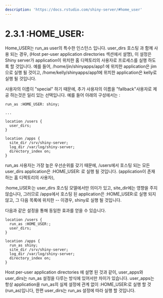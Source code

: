 ```yaml
---
description: 'https://docs.rstudio.com/shiny-server/#home_user'
---
```


# 2.3.1 :HOME\_USER:

Home\_USER는 run\_as user의 특수한 인스턴스 입니다. user\_dirs 호스팅 과 함께 사용 되는 경우, \(Host per-user application directories 섹션에서 설명\), 이 설정은 Shiny server가 application이 위치한 홈 디렉토리의 사용자로 프로세스를 실행 하도록 할 것입니다. 예를 들어, /home/jin/shinyapps/app1 에 위치한 application은 jim 으로 실행 될 것이고, /home/kelly/shinyapps/app1에 위치한 application은 kelly로 실행 될 것입니다. 

사용자의 이름이 "special" 하기 때문에, 추가 사용자의 이름을 "fallback"사용자로 제공 하는것은 일리 있는 선택입니다. 예를 들어 아래의 구성에서는 : 

```text
run_as :HOME_USER: shiny;

...

location /users {
  user_dirs;
}

location /apps {
  site_dir /srv/shiny-server;
  log_dir /var/log/shiny-server;
  directory_index on;
}
```

run\_as 사용자는 가장 높은 우선순위를 갖기 때문에, /users에서 호스팅 되는 모든 user\_dirs application은 :HOME\_USER: 로 실행 될 것입니다. \(application이 존재 하는 홈 디렉토리의 사용자\), 

:home\_USER:는 user\_dirs 호스팅 모델에서만 의미가 있고, site\_dir에는 영향을 주지 않습니다, 그러므로 /apps에서 호스팅 된 application은 :HOME\_USER:로 실행 되지 않고, 그 다음 목록에 위치한 -- 이경우, shiny로 실행 될 것입니다. 

다음과 같은 설정을 통해 동일한 효과를 얻을 수 있습니다. 

```text
location /users {
  run_as :HOME_USER:;
  user_dirs;
}

location /apps {
  run_as shiny;
  site_dir /srv/shiny-server;
  log_dir /var/log/shiny-server;
  directory_index on;
}
```

Host per-user application directories 에 설명 된 것과 같이, user\_apps와 user\_dirs는 run\_as 설정을 다루는 방식에 있어서만 차이가 있습니다. user\_apps는 항상 application을 run\_as의 실제 설정에 관계 없이  :HOME\_USER:로 실행 할 것 \(run\_as\)입니다, 한편 user\_dirs는 run\_as 설정에 따라 실행 할 것입니다. 

